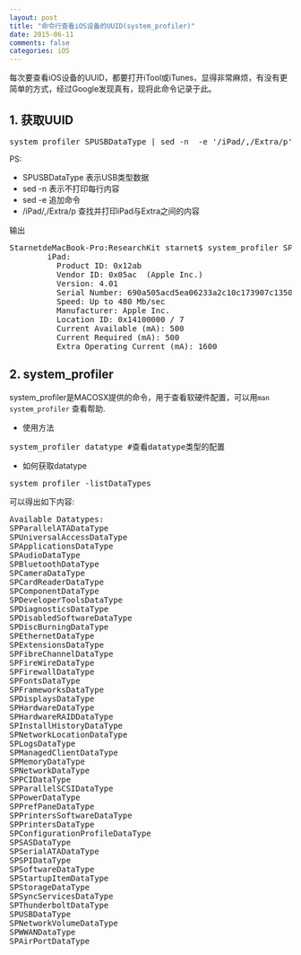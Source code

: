 ```yaml
---
layout: post
title: "命令行查看iOS设备的UUID(system_profiler)"
date: 2015-06-11
comments: false
categories: iOS
---
```


每次要查看iOS设备的UUID，都要打开iTool或iTunes，显得非常麻烦，有没有更简单的方式，经过Google发现真有，现将此命令记录于此。

## 1. 获取UUID
<pre>
system_profiler SPUSBDataType | sed -n  -e '/iPad/,/Extra/p' -e '/iPhone/,/Extra/p'
</pre>
PS: 

* SPUSBDataType 表示USB类型数据
* sed -n 表示不打印每行内容
* sed -e 追加命令
* /iPad/,/Extra/p 查找并打印iPad与Extra之间的内容

输出
<pre>
StarnetdeMacBook-Pro:ResearchKit starnet$ system_profiler SPUSBDataType | sed -n  -e '/iPad/,/Extra/p'
        iPad:
          Product ID: 0x12ab
          Vendor ID: 0x05ac  (Apple Inc.)
          Version: 4.01
          Serial Number: 690a505acd5ea06233a2c10c173907c135070ace
          Speed: Up to 480 Mb/sec
          Manufacturer: Apple Inc.
          Location ID: 0x14100000 / 7
          Current Available (mA): 500
          Current Required (mA): 500
          Extra Operating Current (mA): 1600
</pre>

## 2. system_profiler
system_profiler是MACOSX提供的命令，用于查看软硬件配置，可以用`man system_profiler` 查看帮助.

* 使用方法
<pre>
system_profiler datatype #查看datatype类型的配置
</pre>

* 如何获取datatype
<pre>
system_profiler -listDataTypes
</pre>
可以得出如下内容:
<pre>
Available Datatypes:
SPParallelATADataType
SPUniversalAccessDataType
SPApplicationsDataType
SPAudioDataType
SPBluetoothDataType
SPCameraDataType
SPCardReaderDataType
SPComponentDataType
SPDeveloperToolsDataType
SPDiagnosticsDataType
SPDisabledSoftwareDataType
SPDiscBurningDataType
SPEthernetDataType
SPExtensionsDataType
SPFibreChannelDataType
SPFireWireDataType
SPFirewallDataType
SPFontsDataType
SPFrameworksDataType
SPDisplaysDataType
SPHardwareDataType
SPHardwareRAIDDataType
SPInstallHistoryDataType
SPNetworkLocationDataType
SPLogsDataType
SPManagedClientDataType
SPMemoryDataType
SPNetworkDataType
SPPCIDataType
SPParallelSCSIDataType
SPPowerDataType
SPPrefPaneDataType
SPPrintersSoftwareDataType
SPPrintersDataType
SPConfigurationProfileDataType
SPSASDataType
SPSerialATADataType
SPSPIDataType
SPSoftwareDataType
SPStartupItemDataType
SPStorageDataType
SPSyncServicesDataType
SPThunderboltDataType
SPUSBDataType
SPNetworkVolumeDataType
SPWWANDataType
SPAirPortDataType
</pre>
